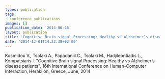 ```yaml
---
types: publication
tags:
- conference_publications
images: []
publication_date: '2014-06-25'
layout: publication
title: 'Cognitive Brain signal Processing: Healthy vs Alzheimer’s disease patients'
date: '2014-12-01T14:22:38+02:00'
---
```

<p>Kosmidou V., Tsolaki A., Papadaniil C., Tsolaki M., Hadjileontiadis L., Kompatsiaris I. "Cognitive Brain signal Processing: Healthy vs Alzheimer’s disease patients", 16th International Conference on Human-Computer Interaction, Heraklion, Greece, June, 2014</p>
